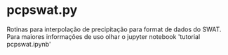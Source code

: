 # pcpswat.py 

Rotinas para interpolação de precipitação para format de dados do SWAT. 
Para maiores informações de uso olhar o jupyter notebook 'tutorial pcpswat.ipynb'